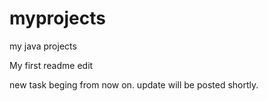 # myprojects
my java projects

My first readme edit

new task beging from now on.
update will be posted shortly.
